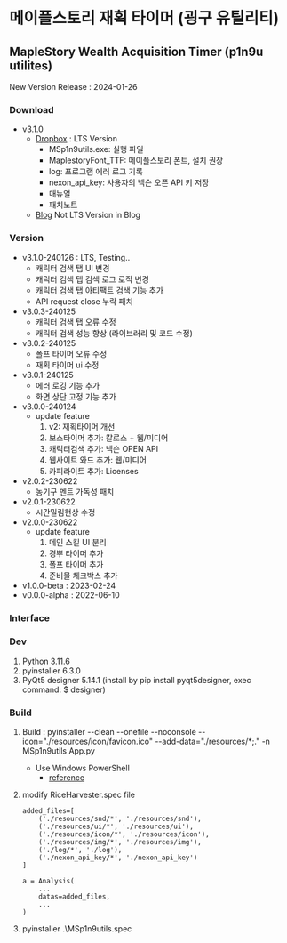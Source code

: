 # 메이플스토리 재획 타이머 (굉구 유틸리티)

## MapleStory Wealth Acquisition Timer (p1n9u utilites)

New Version Release : 2024-01-26

### Download

- v3.1.0
    - [Dropbox](https://www.dropbox.com/scl/fi/fh6esrkej4g5j6upx22gd/_240126.zip?rlkey=ha78w31izwrt273b2tbl992nb&dl=0) : LTS Version
        - MSp1n9utils.exe: 실행 파일
        - MaplestoryFont_TTF: 메이플스토리 폰트, 설치 권장
        - log: 프로그램 에러 로그 기록
        - nexon_api_key: 사용자의 넥슨 오픈 API 키 저장
        - 매뉴얼
        - 패치노트
    - [Blog](https://p1n9u.com) Not LTS Version in Blog

### Version

- v3.1.0-240126 : LTS, Testing..
    - 캐릭터 검색 탭 UI 변경
    - 캐릭터 검색 탭 검색 로그 로직 변경
    - 캐릭터 검색 탭 아티팩트 검색 기능 추가
    - API request close 누락 패치 
- v3.0.3-240125
    - 캐릭터 검색 탭 오류 수정
    - 캐릭터 검색 성능 향상 (라이브러리 및 코드 수정)
- v3.0.2-240125
    - 폴프 타이머 오류 수정
    - 재획 타이머 ui 수정
- v3.0.1-240125 
    - 에러 로깅 기능 추가
    - 화면 상단 고정 기능 추가
- v3.0.0-240124
    - update feature
        1. v2: 재획타이머 개선
        2. 보스타이머 추가: 칼로스 + 웹/미디어
        3. 캐릭터검색 추가: 넥슨 OPEN API
        4. 웹사이트 와드 추가: 웹/미디어
        5. 카피라이트 추가: Licenses
- v2.0.2-230622
    - 농기구 멘트 가독성 패치
- v2.0.1-230622
    - 시간밀림현상 수정
- v2.0.0-230622
    - update feature
        1. 메인 스킬 UI 분리
        2. 경뿌 타이머 추가
        3. 폴프 타이머 추가
        4. 준비물 체크박스 추가
- v1.0.0-beta : 2023-02-24
- v0.0.0-alpha : 2022-06-10


### Interface


### Dev

1. Python 3.11.6
2. pyinstaller 6.3.0
3. PyQt5 designer 5.14.1 (install by pip install pyqt5designer, exec command: $ designer)


### Build


1. Build : pyinstaller --clean --onefile --noconsole --icon="./resources/icon/favicon.ico" --add-data="./resources/*;." -n MSp1n9utils App.py

    - Use Windows PowerShell
        - [reference](https://flytrap.tistory.com/entry/pyinstaller-%EC%9A%A9%EB%9F%89-%EC%A4%84%EC%9D%B4%EB%8A%94-%EB%B0%A9%EB%B2%95-230MB-36MB)

2. modify RiceHarvester.spec file

    ```
    added_files=[
        ('./resources/snd/*', './resources/snd'),
        ('./resources/ui/*', './resources/ui'),
        ('./resources/icon/*', './resources/icon'),
        ('./resources/img/*', './resources/img'),
        ('./log/*', './log'),
        ('./nexon_api_key/*', './nexon_api_key')
    ]

    a = Analysis(
        ...
        datas=added_files,
        ...
    )
    ```

3. pyinstaller .\MSp1n9utils.spec
